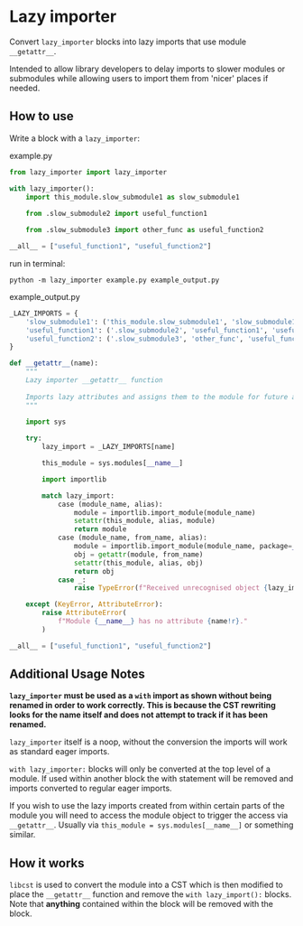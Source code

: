 # Lazy importer #

Convert `lazy_importer` blocks into lazy imports that use module `__getattr__`.

Intended to allow library developers to delay imports to slower modules or submodules
while allowing users to import them from 'nicer' places if needed.

## How to use ##

Write a block with a `lazy_importer`:

example.py
```python
from lazy_importer import lazy_importer

with lazy_importer():
    import this_module.slow_submodule1 as slow_submodule1
    
    from .slow_submodule2 import useful_function1

    from .slow_submodule3 import other_func as useful_function2

__all__ = ["useful_function1", "useful_function2"]
```

run in terminal:
```
python -m lazy_importer example.py example_output.py
```

example_output.py
```python
_LAZY_IMPORTS = {
    'slow_submodule1': ('this_module.slow_submodule1', 'slow_submodule1'), 
    'useful_function1': ('.slow_submodule2', 'useful_function1', 'useful_function1'), 
    'useful_function2': ('.slow_submodule3', 'other_func', 'useful_function2')
}

def __getattr__(name):
    """
    Lazy importer __getattr__ function
    
    Imports lazy attributes and assigns them to the module for future access.
    """

    import sys
    
    try:
        lazy_import = _LAZY_IMPORTS[name]

        this_module = sys.modules[__name__]

        import importlib

        match lazy_import:
            case (module_name, alias):
                module = importlib.import_module(module_name)
                setattr(this_module, alias, module)
                return module
            case (module_name, from_name, alias):
                module = importlib.import_module(module_name, package=__name__)
                obj = getattr(module, from_name)
                setattr(this_module, alias, obj)
                return obj
            case _:
                raise TypeError(f"Received unrecognised object {lazy_import}")

    except (KeyError, AttributeError):
        raise AttributeError(
            f"Module {__name__} has no attribute {name!r}."
        )

__all__ = ["useful_function1", "useful_function2"]
```

## Additional Usage Notes ##

**`lazy_importer` must be used as a `with` import as shown without being renamed in order to 
work correctly. This is because the CST rewriting looks for the name itself and does
not attempt to track if it has been renamed.**

`lazy_importer` itself is a noop, without the conversion the imports will work as standard
eager imports.

`with lazy_importer:` blocks will only be converted at the top level of a module. If used
within another block the with statement will be removed and imports converted to regular
eager imports.

If you wish to use the lazy imports created from within certain parts of the module you will need
to access the module object to trigger the access via `__getattr__`.
Usually via `this_module = sys.modules[__name__]` or something similar.


## How it works ##

`libcst` is used to convert the module into a CST which is then modified to place the 
`__getattr__` function and remove the `with lazy_import():` blocks.
Note that **anything** contained within the block will be removed with the block.
